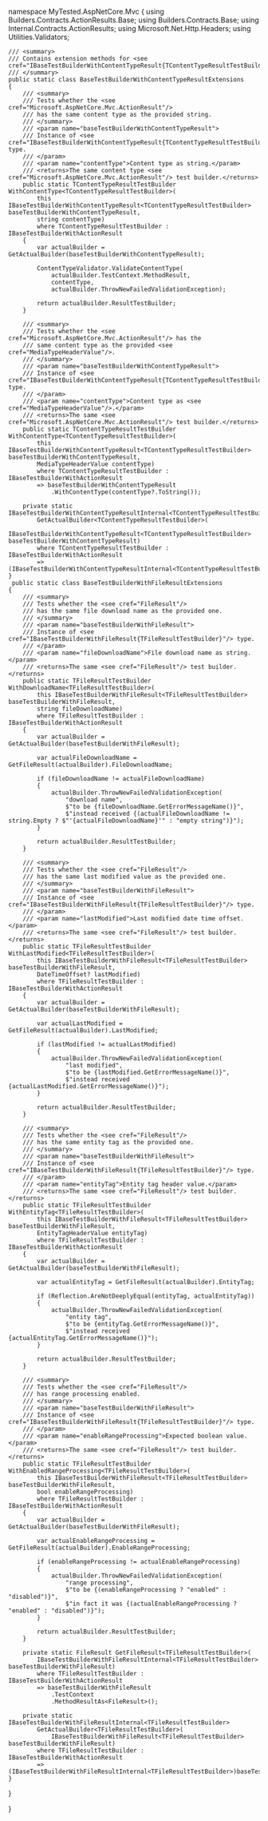 namespace MyTested.AspNetCore.Mvc
{
    using Builders.Contracts.ActionResults.Base;
    using Builders.Contracts.Base;
    using Internal.Contracts.ActionResults;
    using Microsoft.Net.Http.Headers;
    using Utilities.Validators;

    /// <summary>
    /// Contains extension methods for <see cref="IBaseTestBuilderWithContentTypeResult{TContentTypeResultTestBuilder}"/>.
    /// </summary>
    public static class BaseTestBuilderWithContentTypeResultExtensions
    {
        /// <summary>
        /// Tests whether the <see cref="Microsoft.AspNetCore.Mvc.ActionResult"/>
        /// has the same content type as the provided string.
        /// </summary>
        /// <param name="baseTestBuilderWithContentTypeResult">
        /// Instance of <see cref="IBaseTestBuilderWithContentTypeResult{TContentTypeResultTestBuilder}"/> type.
        /// </param>
        /// <param name="contentType">Content type as string.</param>
        /// <returns>The same content type <see cref="Microsoft.AspNetCore.Mvc.ActionResult"/> test builder.</returns>
        public static TContentTypeResultTestBuilder WithContentType<TContentTypeResultTestBuilder>(
            this IBaseTestBuilderWithContentTypeResult<TContentTypeResultTestBuilder> baseTestBuilderWithContentTypeResult,
            string contentType)
            where TContentTypeResultTestBuilder : IBaseTestBuilderWithActionResult
        {
            var actualBuilder = GetActualBuilder(baseTestBuilderWithContentTypeResult);

            ContentTypeValidator.ValidateContentType(
                actualBuilder.TestContext.MethodResult,
                contentType,
                actualBuilder.ThrowNewFailedValidationException);

            return actualBuilder.ResultTestBuilder;
        }

        /// <summary>
        /// Tests whether the <see cref="Microsoft.AspNetCore.Mvc.ActionResult"/> has the
        /// same content type as the provided <see cref="MediaTypeHeaderValue"/>.
        /// </summary>
        /// <param name="baseTestBuilderWithContentTypeResult">
        /// Instance of <see cref="IBaseTestBuilderWithContentTypeResult{TContentTypeResultTestBuilder}"/> type.
        /// </param>
        /// <param name="contentType">Content type as <see cref="MediaTypeHeaderValue"/>.</param>
        /// <returns>The same <see cref="Microsoft.AspNetCore.Mvc.ActionResult"/> test builder.</returns>
        public static TContentTypeResultTestBuilder WithContentType<TContentTypeResultTestBuilder>(
            this IBaseTestBuilderWithContentTypeResult<TContentTypeResultTestBuilder> baseTestBuilderWithContentTypeResult,
            MediaTypeHeaderValue contentType)
            where TContentTypeResultTestBuilder : IBaseTestBuilderWithActionResult
            => baseTestBuilderWithContentTypeResult
                .WithContentType(contentType?.ToString());

        private static IBaseTestBuilderWithContentTypeResultInternal<TContentTypeResultTestBuilder>
            GetActualBuilder<TContentTypeResultTestBuilder>(
                IBaseTestBuilderWithContentTypeResult<TContentTypeResultTestBuilder> baseTestBuilderWithContentTypeResult)
            where TContentTypeResultTestBuilder : IBaseTestBuilderWithActionResult
            => (IBaseTestBuilderWithContentTypeResultInternal<TContentTypeResultTestBuilder>)baseTestBuilderWithContentTypeResult;
    }
     public static class BaseTestBuilderWithFileResultExtensions
    {
        /// <summary>
        /// Tests whether the <see cref="FileResult"/>
        /// has the same file download name as the provided one.
        /// </summary>
        /// <param name="baseTestBuilderWithFileResult">
        /// Instance of <see cref="IBaseTestBuilderWithFileResult{TFileResultTestBuilder}"/> type.
        /// </param>
        /// <param name="fileDownloadName">File download name as string.</param>
        /// <returns>The same <see cref="FileResult"/> test builder.</returns>
        public static TFileResultTestBuilder WithDownloadName<TFileResultTestBuilder>(
            this IBaseTestBuilderWithFileResult<TFileResultTestBuilder> baseTestBuilderWithFileResult,
            string fileDownloadName) 
            where TFileResultTestBuilder : IBaseTestBuilderWithActionResult
        {
            var actualBuilder = GetActualBuilder(baseTestBuilderWithFileResult);
            
            var actualFileDownloadName = GetFileResult(actualBuilder).FileDownloadName;

            if (fileDownloadName != actualFileDownloadName)
            {
                actualBuilder.ThrowNewFailedValidationException(
                    "download name",
                    $"to be {fileDownloadName.GetErrorMessageName()}",
                    $"instead received {(actualFileDownloadName != string.Empty ? $"'{actualFileDownloadName}'" : "empty string")}");
            }

            return actualBuilder.ResultTestBuilder;
        }

        /// <summary>
        /// Tests whether the <see cref="FileResult"/>
        /// has the same last modified value as the provided one.
        /// </summary>
        /// <param name="baseTestBuilderWithFileResult">
        /// Instance of <see cref="IBaseTestBuilderWithFileResult{TFileResultTestBuilder}"/> type.
        /// </param>
        /// <param name="lastModified">Last modified date time offset.</param>
        /// <returns>The same <see cref="FileResult"/> test builder.</returns>
        public static TFileResultTestBuilder WithLastModified<TFileResultTestBuilder>(
            this IBaseTestBuilderWithFileResult<TFileResultTestBuilder> baseTestBuilderWithFileResult,
            DateTimeOffset? lastModified)
            where TFileResultTestBuilder : IBaseTestBuilderWithActionResult
        {
            var actualBuilder = GetActualBuilder(baseTestBuilderWithFileResult);

            var actualLastModified = GetFileResult(actualBuilder).LastModified;

            if (lastModified != actualLastModified)
            {
                actualBuilder.ThrowNewFailedValidationException(
                    "last modified",
                    $"to be {lastModified.GetErrorMessageName()}",
                    $"instead received {actualLastModified.GetErrorMessageName()}");
            }

            return actualBuilder.ResultTestBuilder;
        }

        /// <summary>
        /// Tests whether the <see cref="FileResult"/>
        /// has the same entity tag as the provided one.
        /// </summary>
        /// <param name="baseTestBuilderWithFileResult">
        /// Instance of <see cref="IBaseTestBuilderWithFileResult{TFileResultTestBuilder}"/> type.
        /// </param>
        /// <param name="entityTag">Entity tag header value.</param>
        /// <returns>The same <see cref="FileResult"/> test builder.</returns>
        public static TFileResultTestBuilder WithEntityTag<TFileResultTestBuilder>(
            this IBaseTestBuilderWithFileResult<TFileResultTestBuilder> baseTestBuilderWithFileResult,
            EntityTagHeaderValue entityTag)
            where TFileResultTestBuilder : IBaseTestBuilderWithActionResult
        {
            var actualBuilder = GetActualBuilder(baseTestBuilderWithFileResult);

            var actualEntityTag = GetFileResult(actualBuilder).EntityTag;

            if (Reflection.AreNotDeeplyEqual(entityTag, actualEntityTag))
            {
                actualBuilder.ThrowNewFailedValidationException(
                    "entity tag",
                    $"to be {entityTag.GetErrorMessageName()}",
                    $"instead received {actualEntityTag.GetErrorMessageName()}");
            }

            return actualBuilder.ResultTestBuilder;
        }

        /// <summary>
        /// Tests whether the <see cref="FileResult"/>
        /// has range processing enabled.
        /// </summary>
        /// <param name="baseTestBuilderWithFileResult">
        /// Instance of <see cref="IBaseTestBuilderWithFileResult{TFileResultTestBuilder}"/> type.
        /// </param>
        /// <param name="enableRangeProcessing">Expected boolean value.</param>
        /// <returns>The same <see cref="FileResult"/> test builder.</returns>
        public static TFileResultTestBuilder WithEnabledRangeProcessing<TFileResultTestBuilder>(
            this IBaseTestBuilderWithFileResult<TFileResultTestBuilder> baseTestBuilderWithFileResult,
            bool enableRangeProcessing)
            where TFileResultTestBuilder : IBaseTestBuilderWithActionResult
        {
            var actualBuilder = GetActualBuilder(baseTestBuilderWithFileResult);

            var actualEnableRangeProcessing = GetFileResult(actualBuilder).EnableRangeProcessing;

            if (enableRangeProcessing != actualEnableRangeProcessing)
            {
                actualBuilder.ThrowNewFailedValidationException(
                    "range processing",
                    $"to be {(enableRangeProcessing ? "enabled" : "disabled")}",
                    $"in fact it was {(actualEnableRangeProcessing ? "enabled" : "disabled")}");
            }

            return actualBuilder.ResultTestBuilder;
        }

        private static FileResult GetFileResult<TFileResultTestBuilder>(
            IBaseTestBuilderWithFileResultInternal<TFileResultTestBuilder> baseTestBuilderWithFileResult)
            where TFileResultTestBuilder : IBaseTestBuilderWithActionResult
            => baseTestBuilderWithFileResult
                .TestContext
                .MethodResultAs<FileResult>();

        private static IBaseTestBuilderWithFileResultInternal<TFileResultTestBuilder>
            GetActualBuilder<TFileResultTestBuilder>(
                IBaseTestBuilderWithFileResult<TFileResultTestBuilder> baseTestBuilderWithFileResult)
            where TFileResultTestBuilder : IBaseTestBuilderWithActionResult
            => (IBaseTestBuilderWithFileResultInternal<TFileResultTestBuilder>)baseTestBuilderWithFileResult;
    }
}

}
